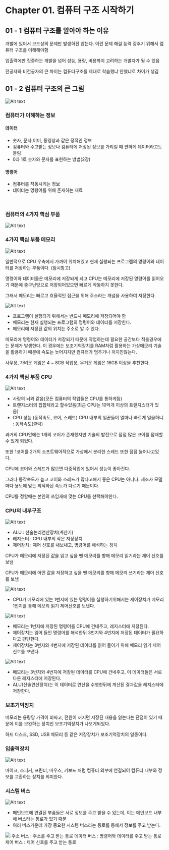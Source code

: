 # Chapter 01. 컴퓨터 구조 시작하기

## 01 - 1 컴퓨터 구조를 알아야 하는 이유

개발에 있어서 코드상의 문제만 발생하진 않는다. 이런 문제 해결 능력 갖추기 위해서 컴퓨터 구조를 이해해야함

입출력에만 집중하는 개발을 넘어 성능, 용량, 비용까지 고려하는 개발자가 될 수 있음

전공자와 비전공자의 큰 차이는 컴퓨터구조를 제대로 학습했냐 안했냐로 차이가 생김


## 01 - 2 컴퓨터 구조의 큰 그림
![Alt text](images/01.컴퓨터구조_01.png)

### 컴퓨터가 이해하는 정보

#### 데이터
- 숫자, 문자,이미, 동영상과 같은 정적인 정보
- 컴퓨터와 주고받는 정보나 컴퓨터에 저장된 정보를 가리킬 때 편하게 데이터라고도 불림
- 0과 1로 숫자와 문자를 표현하는 방법(2장)

#### 명령어
- 컴퓨터를 작동시키는 정보
- 데이터는 명령어를 위해 존재하는 재료

<br>

### 컴퓨터의 4가지 핵심 부품
![Alt text](images/01.컴퓨터구조_03.png)

### 4가지 핵심 부품 메모리
![Alt text](images/01.컴퓨터구조_05.png)

일반적으로 CPU 우측에서 가까이 위치해있고 현재 실행되는 프로그램의 명령어와 데이터를 저장하는 부품이다. (임시창고)

명령어와 데이터들은 메모리에 저장되게 되고 CPU는 메모리에 저장된 명령어를 읽어오기 때문에 중구난방으로 저장되어있으면 빠르게 작동하지 못한다.

그래서 메모리는 빠르고 효율적인 접근을 위해 주소라는 개념을 사용하여 저장한다.

![Alt text](images/01.컴퓨터구조_07.png)

- 프로그램이 실행되기 위해서는 반드시 메모리에 저장되어야 함
- 메모리는 현재 실행되는 프로그램의 명령어와 데이터를 저장한다.
- 메모리에 저장된 값의 위치는 주소로 알 수 있다.


메모리에 명령어와 데이터가 저장되기 때문에 작업하는데 필요한 공간보다 적을경우에는 문제가 발생한다. 이 경우에는 보조기억장치를 RAM처럼 활용하는 가상메모리 기술을 활용하기 때문에 속도는 늦어지지만 컴퓨터가 멈추거나 꺼지진않는다.

사무용, 가벼운 게임은 4 ~ 8GB
작업용, 무거운 게임은 16GB 이상을 추천한다.

### 4가지 핵심 부품 CPU
![Alt text](images/01.컴퓨터구조_04.png)
- 사람의 뇌와 같음(모든 컴퓨터의 작업들은 CPU를 통하게됨)
- 트랜지스터의 집합체라고 할수있음(최근 CPU는 10억개 이상의 트랜지스터가 있음)
- CPU 성능 (동작속도, 코어, 스레드)
CPU 내부의 일꾼들이 얼마나 빠르게 일을하냐 : 동작속도(클럭)

과거의 CPU안에는 1개의 코어가 존재했지만 기술의 발전으로 점점 많은 코어를 탑재할 수 있게 되었다.

또한 1코어를 2개의 소프트웨어적으로 가상에서 분리한 스레드 또한 점점 늘어나고있다.

CPU에 코어와 스레드가 많으면 다중작업에 있어서 성능이 좋아진다.

그러나 동작속도가 높고 코어와 스레드가 많다고해서 좋은 CPU는 아니다. 제조사 모델마다 용도에 맞는 최적화된 속도가 다르기 때문이다.

CPU를 정할때는 본인의 쓰임새에 맞는 CPU를 선택해야한다.

### CPU의 내부구조
![Alt text](images/01.컴퓨터구조_06.png)

- ALU : 산술논리연산장치(계산기)
- 레지스터 : CPU 내부의 작은 저장장치
- 제어장치 : 제어 신호를 내보내고, 명령어를 해석하는 장치

CPU가 메모리에 저장된 값을 읽고 싶을 땐 메모리를 향해 메모리 읽기라는 제어 신호를 보냄

CPU가 메모리에 어떤 값을 저장하고 싶을 땐 메모리를 향해 메모리 쓰기라는 제어 신호를 보냄

![Alt text](images/01.컴퓨터구조_08.png)

- CPU가 메모리에 있는 1번지에 있는 명령어를 실행하기위해서는 제어장치가 메모리 1번지를 통해 메모리 읽기 제어신호를 보낸다.

![Alt text](images/01.컴퓨터구조_09.png)

- 메모리는 1번지에 저장된 명령어를 CPU에 건네주고, 레지스터에 저장된다. 
- 제어장치는 읽어 들인 명령어를 해석한뒤 3번지와 4번지에 저장된 데이터가 필요하다고 판단한다.
- 제어장치는 3번지와 4번지에 저장된 데이터를 읽어 들이기 위해 메모리 읽기 제어 신호를 보낸다.


![Alt text](images/01.컴퓨터구조_10.png)
- 메모리는 3번지와 4번지에 저장된 데이터를 CPU에 건네주고, 이 데이터들은 서로 다른 레지스터에 저장된다.
- ALU(산술연산장치)는 이 데이터로 연산을 수행한뒤에 계산된 결과값을 레지스터에 저장한다.

### 보조기억장치
메모리는 용량당 가격이 비싸고, 전원이 꺼지면 저장된 내용을 잃는다는 단점이 있기 때문에 이를 보완하는 장치인 보조기억장치가 나오게되었다.

하드 디스크, SSD, USB 메모리 등 같은 저장장치가 보조기억장치의 일종이다.

### 입출력장치
![Alt text](images/01.컴퓨터구조_11.png)

마이크, 스피커, 프린터, 마우스, 키보드 처럼 컴퓨터 외부에 연결되어 컴퓨터 내부와 정보를 교환하는 장치를 의미한다.

### 시스템 버스
![Alt text](images/01.컴퓨터구조_12.png)
- 메인보드에 연결된 부품들은 서로 정보를 주고 받을 수 있는데, 이는 메인보드 내부에 버스라는 통로가 있기 때문
- 여러 버스가운데 가장 중요한 시스템 버스라는 통로를 통해서 정보를 주고 받는다.

![](images/01.컴퓨터구조_13.png)
주소 버스 : 주소를 주고 받는 통로
데이터 버스 : 명령어와 데이터를 주고 받는 통로
제어 버스 : 제어 신호를 주고 받는 통로